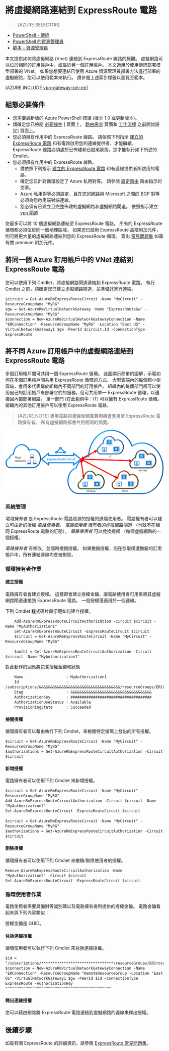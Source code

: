 <properties 
   pageTitle="將虛擬網路連結到 ExpressRoute 循環 |Microsoft Azure"
   description="本文件提供如何將虛擬網路 (Vnet) 連結到 ExpressRoute 循環的概觀。"
   services="expressroute"
   documentationCenter="na"
   authors="ganesr"
   manager="carolz"
   editor=""
   tags="azure-service-management"/>
<tags 
   ms.service="expressroute"
   ms.devlang="na"
   ms.topic="article"
   ms.tgt_pltfrm="na"
   ms.workload="infrastructure-services"
   ms.date="12/09/2015"
   ms.author="ganesr" />

# 將虛擬網路連結到 ExpressRoute 電路

> [AZURE.SELECTOR]
- [PowerShell - 傳統](expressroute-howto-linkvnet-classic.md)
- [PowerShell 的資源管理員](expressroute-作法-linkvnet-arm.md)
- [範本 - 資源管理員](https://github.com/Azure/azure-quickstart-templates/tree/ecad62c231848ace2fbdc36cbe3dc04a96edd58c/301-expressroute-circuit-vnet-connection)

本文提供如何將虛擬網路 (Vnet) 連結到 ExpressRoute 線路的概觀。 虛擬網路可以位於相同的訂用帳戶中，或屬於另一個訂用帳戶。 本文適用於使用傳統部署模型部署的 VNet。 如果您想要連結已使用 Azure 資源管理員部署方法進行部署的虛擬網路，您可以使用範本來執行。 請參閱上述索引標籤以瀏覽至範本。

[AZURE.INCLUDE [vpn-gateway-sm-rm](../../includes/vpn-gateway-sm-rm-include.md)] 

## 組態必要條件

- 您需要最新版的 Azure PowerShell 模組 (版本 1.0 或更新版本)。 
- 請確定您已檢閱 [必要條件](expressroute-prerequisites.md) ] 頁面上， [路由需求](expressroute-routing.md) 頁面和 [工作流程](expressroute-workflows.md) 之前開始設定] 頁面上。
- 您必須擁有作用中的 ExpressRoute 線路。 請依照下列指示 [建立的 ExpressRoute 電路](expressroute-howto-circuit-classic.md) 和有電路啟用您的連線提供者，才能繼續。 ExpressRoute 線路必須處於已佈建和已啟用狀態，您才能執行如下所述的 Cmdlet。
- 您必須擁有作用中的 ExpressRoute 線路。 
    - 請依照下列指示 [建立的 ExpressRoute 電路](expressroute-howto-circuit-arm.md) 和有連線提供者所啟用的電路。 
    - 確定您已針對循環設定了 Azure 私用對等。 請參閱 [設定路由](expressroute-howto-routing-arm.md) 路由指示的文章。 
    - Azure 私用對等必須設定，且在您的網路與 Microsoft 之間的 BGP 對等必須為您啟用端對端連線。
    - 您必須有已建立且完整佈建的虛擬網路和虛擬網路閘道。 依照指示建立 [vpn 閘道](../articles/vpn-gateway-create-site-to-site-rm-powershell.md)

您最多可以將 10 個虛擬網路連結至 ExpressRoute 電路。 所有的 ExpressRoute 循環都必須位於同一個地理區域。 如果您已啟用 ExpressRoute 高階附加元件，則可將更大量的虛擬網路連結到您的 ExpressRoute 循環。 簽出 [常見問題集](expressroute-faqs.md) 如需有關 premium 附加元件。 

## 將同一個 Azure 訂用帳戶中的 VNet 連結到 ExpressRoute 電路

您可以使用下列 Cmdlet，將虛擬網路閘道連結到 ExpressRoute 電路。 執行 Cmdlet 之前，請確定您已建立虛擬網路閘道，並準備好進行連結。

    $circuit = Get-AzureRmExpressRouteCircuit -Name "MyCircuit" -ResourceGroupName "MyRG"
    $gw = Get-AzureRmVirtualNetworkGateway -Name "ExpressRouteGw" -ResourceGroupName "MyRG"
    $connection = New-AzureRmVirtualNetworkGatewayConnection -Name "ERConnection" -ResourceGroupName "MyRG" -Location "East US" -VirtualNetworkGateway1 $gw -PeerId $circuit.Id -ConnectionType ExpressRoute

## 將不同 Azure 訂用帳戶中的虛擬網路連結到 ExpressRoute 電路

多個訂用帳戶間可共用一個 ExpressRoute 循環。 此圖顯示簡單的圖解，示範如何在多個訂用帳戶間共用 ExpressRoute 循環的方式。 大型雲端內的每個較小型雲端，會用來代表屬於組織內不同部門的訂用帳戶。 組織內的每個部門都可以使用自己的訂用帳戶來部署它們的服務，但可共用單一 ExpressRoute 循環，以連接回內部部署網路。 單一部門 (在此範例中：IT) 可以擁有 ExpressRoute 循環。 組織內的其他訂用帳戶可以使用 ExpressRoute 電路。

>[AZURE.NOTE] 專用電路的連線和頻寬費用將會套用至 ExpressRoute 電路擁有者。 所有虛擬網路都會共用相同的頻寬。

![跨訂用帳戶的連線能力](./media/expressroute-howto-linkvnet-classic/cross-subscription.png)

### 系統管理

 *電路擁有者* 是 ExpressRoute 電路資源的授權的進階使用者。 電路擁有者可以建立可由折的授權 *電路使用者*。 *電路使用者* 擁有者的虛擬網路閘道 （也就不在相同 ExpressRoute 電路的訂閱）。 *電路使用者* 可以兌換授權 （每個虛擬網路的一個授權。

 *電路擁有者* 有修改，並隨時撤銷授權。 如果撤銷授權，則在存取權遭撤銷的訂用帳戶中，所有連結連線均會被刪除。

### 循環擁有者作業 

#### 建立授權
    
電路擁有者會建立授權。 這樣即會建立授權金鑰，讓電路使用者可用來將其虛擬網路閘道連接到 ExpressRoute 電路。 一個授權僅適用於一個連線。

下列 Cmdlet 程式碼片段示範如何建立授權。 

        Add-AzureRmExpressRouteCircuitAuthorization -Circuit $circuit -Name "MyAuthorization1"
        Set-AzureRmExpressRouteCircuit -ExpressRouteCircuit $circuit
        $circuit = Get-AzureRmExpressRouteCircuit -Name "MyCircuit" -ResourceGroupName "MyRG"

        $auth1 = Get-AzureRmExpressRouteCircuitAuthorization -Circuit $circuit -Name "MyAuthorization1"
        

對此動作的回應將包含授權金鑰和狀態

        Name                   : MyAuthorization1
        Id                     : /subscriptions/&&&&&&&&&&&&&&&&&&&&&&&&&&&&&&&&&&&&/resourceGroups/ERCrossSubTestRG/providers/Microsoft.Network/expressRouteCircuits/CrossSubTest/authorizations/MyAuthorization1
        Etag                   : &&&&&&&&&&&&&&&&&&&&&&&&&&&&&&&&&&&& 
        AuthorizationKey       : ####################################
        AuthorizationUseStatus : Available
        ProvisioningState      : Succeeded

        

#### 檢閱授權

循環擁有者可以藉由執行下列 Cmdlet，來檢閱特定循環上發出的所有授權。

    $circuit = Get-AzureRmExpressRouteCircuit -Name "MyCircuit" -ResourceGroupName "MyRG"
    $authorizations = Get-AzureRmExpressRouteCircuitAuthorization -Circuit $circuit
    

#### 新增授權

電路擁有者可以使用下列 Cmdlet 來新增授權。

    $circuit = Get-AzureRmExpressRouteCircuit -Name "MyCircuit" -ResourceGroupName "MyRG"
    Add-AzureRmExpressRouteCircuitAuthorization -Circuit $circuit -Name "MyAuthorization2"
    Set-AzureRmExpressRouteCircuit -ExpressRouteCircuit $circuit
    
    $circuit = Get-AzureRmExpressRouteCircuit -Name "MyCircuit" -ResourceGroupName "MyRG"
    $authorizations = Get-AzureRmExpressRouteCircuitAuthorization -Circuit $circuit

    
#### 刪除授權

循環擁有者可以使用下列 Cmdlet 來撤銷/刪除使用者的授權。

    Remove-AzureRmExpressRouteCircuitAuthorization -Name "MyAuthorization2" -Circuit $circuit
    Set-AzureRmExpressRouteCircuit -ExpressRouteCircuit $circuit    

### 循環使用者作業

電路使用者需要具備對等識別碼以及電路擁有者所提供的授權金鑰。 電路金鑰看起來與下列內容類似：


授權金鑰是 GUID。

#### 兌換連線授權

循環使用者可以執行下列 Cmdlet 來兌換連結授權。

    $id = "/subscriptions/********************************/resourceGroups/ERCrossSubTestRG/providers/Microsoft.Network/expressRouteCircuits/MyCircuit"  
    $connection = New-AzureRmVirtualNetworkGatewayConnection -Name "ERConnection" -ResourceGroupName "RemoteResourceGroup -Location "East US" -VirtualNetworkGateway1 $gw -PeerId $id -ConnectionType ExpressRoute -AuthorizationKey "^^^^^^^^^^^^^^^^^^^^^^^^^^^^^^^^^^^^^^^^^^^^^"

#### 釋出連線授權

您可以藉由刪除將 ExpressRoute 電路連結到虛擬網路的連線來釋出授權。

## 後續步驟

如需有關 ExpressRoute 的詳細資訊，請參閱 [ExpressRoute 常見問題集](expressroute-faqs.md)。


